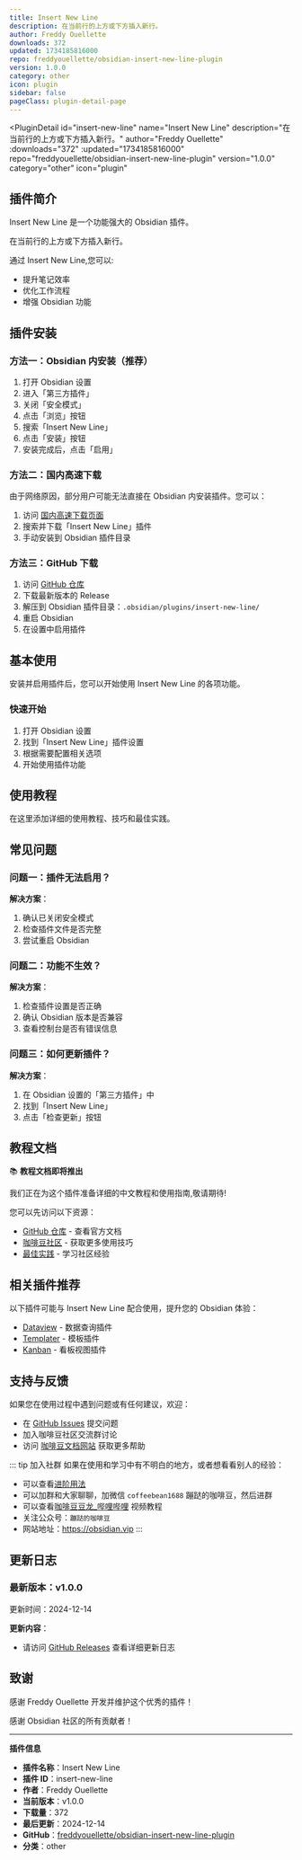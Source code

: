 ```yaml
---
title: Insert New Line
description: 在当前行的上方或下方插入新行。
author: Freddy Ouellette
downloads: 372
updated: 1734185816000
repo: freddyouellette/obsidian-insert-new-line-plugin
version: 1.0.0
category: other
icon: plugin
sidebar: false
pageClass: plugin-detail-page
---
```


<PluginDetail
  id="insert-new-line"
  name="Insert New Line"
  description="在当前行的上方或下方插入新行。"
  author="Freddy Ouellette"
  :downloads="372"
  :updated="1734185816000"
  repo="freddyouellette/obsidian-insert-new-line-plugin"
  version="1.0.0"
  category="other"
  icon="plugin"
>

<!-- AUTO_GENERATED_START -->
## 插件简介

Insert New Line 是一个功能强大的 Obsidian 插件。

在当前行的上方或下方插入新行。

通过 Insert New Line,您可以:

- 提升笔记效率
- 优化工作流程
- 增强 Obsidian 功能

<!-- AUTO_GENERATED_END -->

<!-- AUTO_GENERATED_START -->
## 插件安装

### 方法一：Obsidian 内安装（推荐）

1. 打开 Obsidian 设置
2. 进入「第三方插件」
3. 关闭「安全模式」
4. 点击「浏览」按钮
5. 搜索「Insert New Line」
6. 点击「安装」按钮
7. 安装完成后，点击「启用」

### 方法二：国内高速下载

由于网络原因，部分用户可能无法直接在 Obsidian 内安装插件。您可以：

1. 访问 [国内高速下载页面](/zh/documentation/obsidian-plugins-download.html)
2. 搜索并下载「Insert New Line」插件
3. 手动安装到 Obsidian 插件目录

### 方法三：GitHub 下载

1. 访问 [GitHub 仓库](https://github.com/freddyouellette/obsidian-insert-new-line-plugin)
2. 下载最新版本的 Release
3. 解压到 Obsidian 插件目录：`.obsidian/plugins/insert-new-line/`
4. 重启 Obsidian
5. 在设置中启用插件

## 基本使用

安装并启用插件后，您可以开始使用 Insert New Line 的各项功能。

### 快速开始

1. 打开 Obsidian 设置
2. 找到「Insert New Line」插件设置
3. 根据需要配置相关选项
4. 开始使用插件功能

<!-- AUTO_GENERATED_END -->

<!-- CUSTOM_CONTENT_START:tutorial -->
## 使用教程

在这里添加详细的使用教程、技巧和最佳实践。

<!-- CUSTOM_CONTENT_END:tutorial -->

<!-- SHARED_CONTENT_START -->
## 常见问题

### 问题一：插件无法启用？

**解决方案**：
1. 确认已关闭安全模式
2. 检查插件文件是否完整
3. 尝试重启 Obsidian

### 问题二：功能不生效？

**解决方案**：
1. 检查插件设置是否正确
2. 确认 Obsidian 版本是否兼容
3. 查看控制台是否有错误信息

### 问题三：如何更新插件？

**解决方案**：
1. 在 Obsidian 设置的「第三方插件」中
2. 找到「Insert New Line」
3. 点击「检查更新」按钮

## 教程文档

📚 **教程文档即将推出**

我们正在为这个插件准备详细的中文教程和使用指南,敬请期待!

您可以先访问以下资源：
- [GitHub 仓库](https://github.com/freddyouellette/obsidian-insert-new-line-plugin) - 查看官方文档
- [咖啡豆社区](/zh/bases/) - 获取更多使用技巧
- [最佳实践](/zh/best-practices/) - 学习社区经验

## 相关插件推荐

以下插件可能与 Insert New Line 配合使用，提升您的 Obsidian 体验：

- [Dataview](/zh/plugins/dataview.html) - 数据查询插件
- [Templater](/zh/plugins/templater-obsidian.html) - 模板插件
- [Kanban](/zh/plugins/obsidian-kanban.html) - 看板视图插件

## 支持与反馈

如果您在使用过程中遇到问题或有任何建议，欢迎：

- 在 [GitHub Issues](https://github.com/freddyouellette/obsidian-insert-new-line-plugin/issues) 提交问题
- 加入咖啡豆社区交流群讨论
- 访问 [咖啡豆文档网站](https://obsidian.vip) 获取更多帮助

::: tip 加入社群
如果在使用和学习中有不明白的地方，或者想看看别人的经验：
- 可以查看[进阶用法](/zh/advanced)
- 可以加群和大家聊聊，加微信 `coffeebean1688` 蹦跶的咖啡豆，然后进群
- 可以查看[咖啡豆豆龙_哔哩哔哩](https://space.bilibili.com/618777356) 视频教程
- 关注公众号：`蹦跶的咖啡豆`
- 网站地址：https://obsidian.vip
:::
<!-- SHARED_CONTENT_END -->

<!-- AUTO_GENERATED_START -->
## 更新日志

### 最新版本：v1.0.0

更新时间：2024-12-14

**更新内容**：
- 请访问 [GitHub Releases](https://github.com/freddyouellette/obsidian-insert-new-line-plugin/releases) 查看详细更新日志

## 致谢

感谢 Freddy Ouellette 开发并维护这个优秀的插件！

感谢 Obsidian 社区的所有贡献者！

---

**插件信息**
- **插件名称**：Insert New Line
- **插件 ID**：insert-new-line
- **作者**：Freddy Ouellette
- **当前版本**：v1.0.0
- **下载量**：372
- **最后更新**：2024-12-14
- **GitHub**：[freddyouellette/obsidian-insert-new-line-plugin](https://github.com/freddyouellette/obsidian-insert-new-line-plugin)
- **分类**：other
<!-- AUTO_GENERATED_END -->

</PluginDetail>

